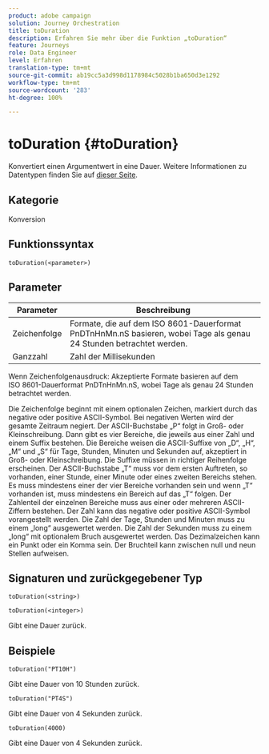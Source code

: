 ```yaml
---
product: adobe campaign
solution: Journey Orchestration
title: toDuration
description: Erfahren Sie mehr über die Funktion „toDuration“
feature: Journeys
role: Data Engineer
level: Erfahren
translation-type: tm+mt
source-git-commit: ab19cc5a3d998d1178984c5028b1ba650d3e1292
workflow-type: tm+mt
source-wordcount: '283'
ht-degree: 100%

---
```



# toDuration {#toDuration}

Konvertiert einen Argumentwert in eine Dauer. Weitere Informationen zu Datentypen finden Sie auf [dieser Seite](../expression/data-types.md).

## Kategorie

Konversion

## Funktionssyntax

`toDuration(<parameter>)`

## Parameter

| Parameter | Beschreibung |
|--- |--- |
| Zeichenfolge | Formate, die auf dem ISO 8601-Dauerformat PnDTnHnMn.nS basieren, wobei Tage als genau 24 Stunden betrachtet werden. |
| Ganzzahl | Zahl der Millisekunden |

Wenn Zeichenfolgenausdruck: Akzeptierte Formate basieren auf dem ISO 8601-Dauerformat PnDTnHnMn.nS, wobei Tage als genau 24 Stunden betrachtet werden.

Die Zeichenfolge beginnt mit einem optionalen Zeichen, markiert durch das negative oder positive ASCII-Symbol. Bei negativen Werten wird der gesamte Zeitraum negiert. Der ASCII-Buchstabe „P“ folgt in Groß- oder Kleinschreibung. Dann gibt es vier Bereiche, die jeweils aus einer Zahl und einem Suffix bestehen. Die Bereiche weisen die ASCII-Suffixe von „D“, „H“, „M“ und „S“ für Tage, Stunden, Minuten und Sekunden auf, akzeptiert in Groß- oder Kleinschreibung. Die Suffixe müssen in richtiger Reihenfolge erscheinen. Der ASCII-Buchstabe „T“ muss vor dem ersten Auftreten, so vorhanden, einer Stunde, einer Minute oder eines zweiten Bereichs stehen. Es muss mindestens einer der vier Bereiche vorhanden sein und wenn „T“ vorhanden ist, muss mindestens ein Bereich auf das „T“ folgen. Der Zahlenteil der einzelnen Bereiche muss aus einer oder mehreren ASCII-Ziffern bestehen. Der Zahl kann das negative oder positive ASCII-Symbol vorangestellt werden. Die Zahl der Tage, Stunden und Minuten muss zu einem „long“ ausgewertet werden. Die Zahl der Sekunden muss zu einem „long“ mit optionalem Bruch ausgewertet werden. Das Dezimalzeichen kann ein Punkt oder ein Komma sein. Der Bruchteil kann zwischen null und neun Stellen aufweisen.

## Signaturen und zurückgegebener Typ

`toDuration(<string>)`

`toDuration(<integer>)`

Gibt eine Dauer zurück.

## Beispiele

`toDuration("PT10H")`

Gibt eine Dauer von 10 Stunden zurück.

`toDuration("PT4S")`

Gibt eine Dauer von 4 Sekunden zurück.

`toDuration(4000)`

Gibt eine Dauer von 4 Sekunden zurück.

